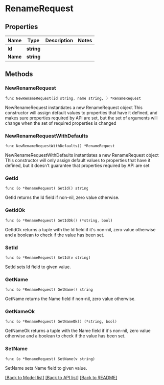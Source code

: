 # RenameRequest

## Properties

Name | Type | Description | Notes
------------ | ------------- | ------------- | -------------
**Id** | **string** |  | 
**Name** | **string** |  | 

## Methods

### NewRenameRequest

`func NewRenameRequest(id string, name string, ) *RenameRequest`

NewRenameRequest instantiates a new RenameRequest object
This constructor will assign default values to properties that have it defined,
and makes sure properties required by API are set, but the set of arguments
will change when the set of required properties is changed

### NewRenameRequestWithDefaults

`func NewRenameRequestWithDefaults() *RenameRequest`

NewRenameRequestWithDefaults instantiates a new RenameRequest object
This constructor will only assign default values to properties that have it defined,
but it doesn't guarantee that properties required by API are set

### GetId

`func (o *RenameRequest) GetId() string`

GetId returns the Id field if non-nil, zero value otherwise.

### GetIdOk

`func (o *RenameRequest) GetIdOk() (*string, bool)`

GetIdOk returns a tuple with the Id field if it's non-nil, zero value otherwise
and a boolean to check if the value has been set.

### SetId

`func (o *RenameRequest) SetId(v string)`

SetId sets Id field to given value.


### GetName

`func (o *RenameRequest) GetName() string`

GetName returns the Name field if non-nil, zero value otherwise.

### GetNameOk

`func (o *RenameRequest) GetNameOk() (*string, bool)`

GetNameOk returns a tuple with the Name field if it's non-nil, zero value otherwise
and a boolean to check if the value has been set.

### SetName

`func (o *RenameRequest) SetName(v string)`

SetName sets Name field to given value.



[[Back to Model list]](../README.md#documentation-for-models) [[Back to API list]](../README.md#documentation-for-api-endpoints) [[Back to README]](../README.md)


